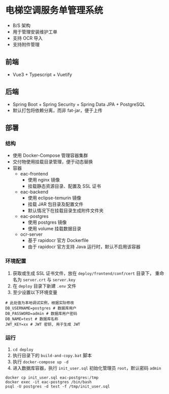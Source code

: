 # 电梯空调服务单管理系统

- B/S 架构
- 用于管理安装维护工单
- 支持 OCR 导入
- 支持附件管理

## 前端

- Vue3 + Typescript + Vuetify

## 后端

- Spring Boot + Spring Security + Spring Data JPA + PostgreSQL
- 默认打包将依赖分离，而非 fat-jar，便于上传

## 部署

### 结构

- 使用 Docker-Compose 管理容器集群
- 交付物使用挂载目录管理，便于动态替换
- 容器
    - eac-frontend
        - 使用 nginx 镜像
        - 挂载静态资源目录、配置及 SSL 证书
    - eac-backend
        - 使用 eclipse-temurin 镜像
        - 挂载 JAR 包目录及配置文件
        - 默认情况下在挂载目录生成附件文件夹
    - eac-postgres
        - 使用 postgres 镜像
        - 使用 volume 挂载数据目录
    - ocr-server
        - 基于 rapidocr 官方 Dockerfile
        - 由于 rapidocr 官方支持 Java 运行时，默认不启用该容器

### 环境配置

1. 获取或生成 SSL 证书文件，放在 `deploy/frontend/conf/cert` 目录下， 重命名为 `server.crt` 与 `server.key`
2. 在 `deploy` 目录下新建 `.env` 文件
3. 至少设置以下环境变量

```text
# 此处值为本地调试实例，根据实际修改
DB_USERNAME=postgres # 数据库用户
DB_PASSWORD=admin # 数据库用户密码
DB_NAME=test # 数据库名称
JWT_KEY=xx # JWT 密钥, 用于生成 JWT
```

### 运行

1. `cd deploy`
2. 执行目录下的 `build-and-copy.bat` 脚本
3. 执行 `docker-compose up -d`
4. 进入数据库容器，执行 `init_user.sql` 初始化管理员 `root`，默认密码 `admin`

```shell
docker cp init_user.sql eac-postgres:/tmp
docker exec -it eac-postgres /bin/bash
psql -U postgres -d test -f /tmp/init_user.sql
```
